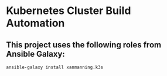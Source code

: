 # Kubernetes Cluster Build Automation

## This project uses the following roles from Ansible Galaxy:

```bash
ansible-galaxy install xanmanning.k3s
```
